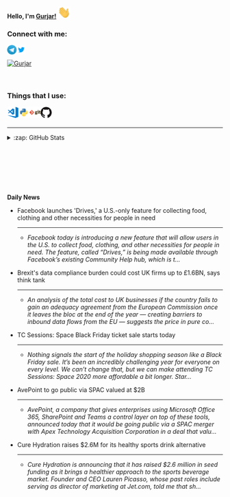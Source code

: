 #### Hello, I'm [Gurjar!](https://GurjarKing.github.io) <img src="https://raw.githubusercontent.com/ABSphreak/ABSphreak/master/gifs/Hi.gif" width="30px"></h2>


### Connect with me:

[<img align="left" alt="Gurjar | Telegram" width="22px" src="https://raw.githubusercontent.com/github/explore/80688e429a7d4ef2fca1e82350fe8e3517d3494d/topics/telegram/telegram.png" />][Telegram]
[<img align="left" alt="Gurjar | Twitter" width="22px" src="https://raw.githubusercontent.com/github/explore/80688e429a7d4ef2fca1e82350fe8e3517d3494d/topics/twitter/twitter.png" />][Twitter]
<br >
<br >
<a href="https://github.com/GurjarKing"><img src="https://komarev.com/ghpvc/?username=GurjarKing" alt="Gurjar" /></a> <br />
<br />
<br />
<!-- <br >

![](https://visitor-badge.glitch.me/badge?page_id=GurjarKing)

<br /> -->

### Things that I use:

[<img align="left" alt="Visual Studio Code" width="26px" src="https://raw.githubusercontent.com/github/explore/80688e429a7d4ef2fca1e82350fe8e3517d3494d/topics/visual-studio-code/visual-studio-code.png" />][VSCode]
[<img align="left" alt="Python" width="26px" src="https://raw.githubusercontent.com/github/explore/80688e429a7d4ef2fca1e82350fe8e3517d3494d/topics/python/python.png" />][Python]
[<img align="left" alt="Git" width="26px" src="https://raw.githubusercontent.com/github/explore/80688e429a7d4ef2fca1e82350fe8e3517d3494d/topics/git/git.png" />][Git]
[<img align="left" alt="GitHub" width="26px" src="https://raw.githubusercontent.com/github/explore/78df643247d429f6cc873026c0622819ad797942/topics/github/github.png" />][Github]

<br />
<br />

---
<details>
  <summary>:zap: GitHub Stats</summary>

<img align="left" alt="Gurjar's Github Stats" src="https://github-readme-stats.vercel.app/api?username=GurjarKing&show_icons=true&hide_border=true&count_private=true&include_all_commit=true&theme=algolia" />

</details>

<!-- ### 🔔 My latest tweet
<a href="https://twitter.com/Gurjar_King43" target="_blank">
	<img src="https://github.com/GurjarKing/GurjarKing/raw/master/tweet.png" width="70%" align="center" alt="Click to view on Twitter" title="My latest tweet, as an image"/>
</a> -->
<br>

<pre>

</pre>

<!-- **Quote of the hour:**

{qoth}

~ {qoth_author}
<pre>

</pre> -->
<br>
<pre>


</pre>
<strong>Daily News</strong>
  
  - Facebook launches 'Drives,' a U.S.-only feature for collecting food, clothing and other necessities for people in need
     <hr/>
     
      - *Facebook today is introducing a new feature that will allow users in the U.S. to collect food, clothing, and other necessities for people in need. The feature, called “Drives,” is being made available through Facebook’s existing Community Help hub, which is t…*
     
  - Brexit's data compliance burden could cost UK firms up to £1.6BN, says think tank
      <hr/>
      
      - *An analysis of the total cost to UK businesses if the country fails to gain an adequacy agreement from the European Commission once it leaves the bloc at the end of the year — creating barriers to inbound data flows from the EU — suggests the price in pure co…*
      
  - TC Sessions: Space Black Friday ticket sale starts today
      <hr/>
      
      - *Nothing signals the start of the holiday shopping season like a Black Friday sale. It’s been an incredibly challenging year for everyone on every level. We can’t change that, but we can make attending TC Sessions: Space 2020 more affordable a bit longer. Star…*
      
  - AvePoint to go public via SPAC valued at $2B
      <hr/>
      
      - *AvePoint, a company that gives enterprises using Microsoft Office 365, SharePoint and Teams a control layer on top of these tools, announced today that it would be going public via a SPAC merger with Apex Technology Acquisition Corporation in a deal that valu…*
       
  - Cure Hydration raises $2.6M for its healthy sports drink alternative
      <hr/>
       
       - *Cure Hydration is announcing that it has raised $2.6 million in seed funding as it brings a healthier approach to the sports beverage market. Founder and CEO Lauren Picasso, whose past roles include serving as director of marketing at Jet.com, told me that sh…*
      

<br />

[VSCode]: https://code.visualstudio.com/
[Python]: https://www.python.org/
[Git]: https://git-scm.com/
[Github]: https://github.com/
[Telegram]: https://t.me/Gurjar_King/
[Twitter]: https://twitter.com/Gurjar_King43/

